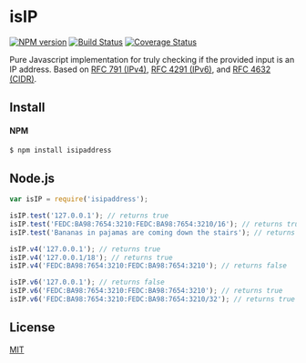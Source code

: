 isIP
=====
[![NPM version](https://badge.fury.io/js/isip.svg)](http://badge.fury.io/js/isipaddress)
[![Build Status](https://travis-ci.org/DavidTPate/isip.svg?branch=master)](https://travis-ci.org/DavidTPate/isip)
[![Coverage Status](https://img.shields.io/coveralls/DavidTPate/isip.svg?branch=master)](https://coveralls.io/r/DavidTPate/isip)

Pure Javascript implementation for truly checking if the provided input is an IP address. Based on [RFC 791 (IPv4)](http://tools.ietf.org/html/rfc791), [RFC 4291 (IPv6)](http://tools.ietf.org/html/rfc4291), and [RFC 4632 (CIDR)](http://tools.ietf.org/html/rfc4632).

## Install

#### NPM
```bash
$ npm install isipaddress
```

## Node.js
```js
var isIP = require('isipaddress');

isIP.test('127.0.0.1'); // returns true
isIP.test('FEDC:BA98:7654:3210:FEDC:BA98:7654:3210/16'); // returns true
isIP.test('Bananas in pajamas are coming down the stairs'); // returns false

isIP.v4('127.0.0.1'); // returns true
isIP.v4('127.0.0.1/18'); // returns true
isIP.v4('FEDC:BA98:7654:3210:FEDC:BA98:7654:3210'); // returns false

isIP.v6('127.0.0.1'); // returns false
isIP.v6('FEDC:BA98:7654:3210:FEDC:BA98:7654:3210'); // returns true
isIP.v6('FEDC:BA98:7654:3210:FEDC:BA98:7654:3210/32'); // returns true
```

## License

  [MIT](LICENSE)